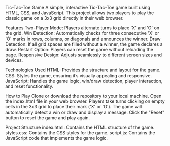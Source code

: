 Tic-Tac-Toe Game
A simple, interactive Tic-Tac-Toe game built using HTML, CSS, and JavaScript. This project allows two players to play the classic game on a 3x3 grid directly in their web browser.

Features
Two-Player Mode: Players alternate turns to place 'X' and 'O' on the grid.
Win Detection: Automatically checks for three consecutive 'X' or 'O' marks in rows, columns, or diagonals and announces the winner.
Draw Detection: If all grid spaces are filled without a winner, the game declares a draw.
Restart Option: Players can reset the game without reloading the page.
Responsive Design: Adjusts seamlessly to different screen sizes and devices.

Technologies Used
HTML: Provides the structure and layout for the game.
CSS: Styles the game, ensuring it’s visually appealing and responsive.
JavaScript: Handles the game logic, win/draw detection, player interaction, and reset functionality.

How to Play
Clone or download the repository to your local machine.
Open the index.html file in your web browser.
Players take turns clicking on empty cells in the 3x3 grid to place their mark ('X' or 'O').
The game will automatically detect a win or draw and display a message.
Click the "Reset" button to reset the game and play again.

Project Structure
index.html: Contains the HTML structure of the game.
styles.css: Contains the CSS styles for the game.
script.js: Contains the JavaScript code that implements the game logic.
